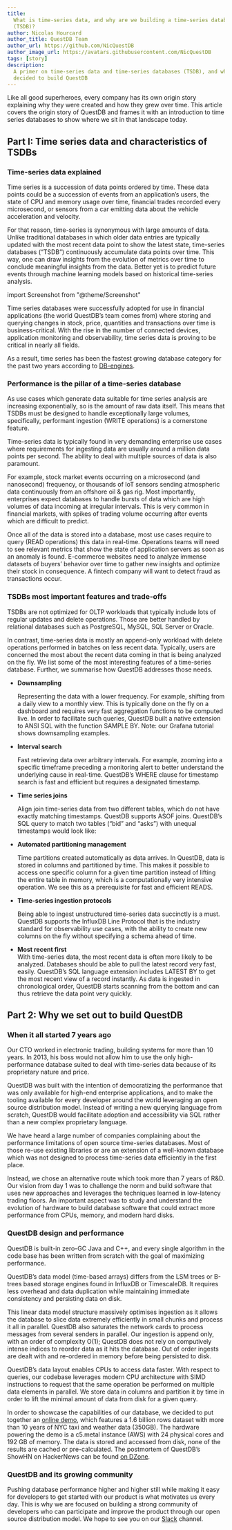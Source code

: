 ```yaml
---
title:
  What is time-series data, and why are we building a time-series database
  (TSDB)?
author: Nicolas Hourcard
author_title: QuestDB Team
author_url: https://github.com/NicQuestDB
author_image_url: https://avatars.githubusercontent.com/NicQuestDB
tags: [story]
description:
  A primer on time-series data and time-series databases (TSDB), and why we
  decided to build QuestDB
---
```


Like all good superheroes, every company has its own origin story explaining why
they were created and how they grew over time. This article covers the origin
story of QuestDB and frames it with an introduction to time series databases to
show where we sit in that landscape today.

<!--truncate-->

## Part I: Time series data and characteristics of TSDBs

### Time-series data explained

Time series is a succession of data points ordered by time. These data points
could be a succession of events from an application’s users, the state of CPU
and memory usage over time, financial trades recorded every microsecond, or
sensors from a car emitting data about the vehicle acceleration and velocity.

For that reason, time-series is synonymous with large amounts of data. Unlike
traditional databases in which older data entries are typically updated with the
most recent data point to show the latest state, time-series databases (“TSDB”)
continuously accumulate data points over time. This way, one can draw insights
from the evolution of metrics over time to conclude meaningful insights from the
data. Better yet is to predict future events through machine learning models
based on historical time-series analysis.

import Screenshot from "@theme/Screenshot"

<Screenshot
  alt="AAPL stock price over the last 5 years"
  src="/img/blog/2020-11-16/apple.png"
  title="Apple’s share price (daily) over the last 5 years: time-series data!"
/>

Time series databases were successfully adopted for use in financial
applications (the world QuestDB’s team comes from) where storing and querying
changes in stock, price, quantities and transactions over time is
business-critical. With the rise in the number of connected devices, application
monitoring and observability, time series data is proving to be critical in
nearly all fields.

<Screenshot
  alt="Example of time-series data use cases"
  src="/img/blog/2020-11-16/useCases.png"
  title="Time-series data use cases"
/>

As a result, time series has been the fastest growing database category for the
past two years according to
[DB-engines](https://db-engines.com/de/ranking/time+series+dbms).

<Screenshot
  alt="Chart showing the popularity of time-series databases over the last 2 years - the data is from db-engines.com"
  src="/img/blog/2020-11-16/popularity.png"
  title="Popularity by database category"
/>

### Performance is the pillar of a time-series database

As use cases which generate data suitable for time series analysis are
increasing exponentially, so is the amount of raw data itself. This means that
TSDBs must be designed to handle exceptionally large volumes, specifically,
performant ingestion (WRITE operations) is a cornerstone feature.

Time-series data is typically found in very demanding enterprise use cases where
requirements for ingesting data are usually around a million data points per
second. The ability to deal with multiple sources of data is also paramount.

For example, stock market events occurring on a microsecond (and nanosecond)
frequency, or thousands of IoT sensors sending atmospheric data continuously
from an offshore oil & gas rig. Most importantly, enterprises expect databases
to handle bursts of data which are high volumes of data incoming at irregular
intervals. This is very common in financial markets, with spikes of trading
volume occurring after events which are difficult to predict.

Once all of the data is stored into a database, most use cases require to query
(READ operations) this data in real-time. Operations teams will need to see
relevant metrics that show the state of application servers as soon as an
anomaly is found. E-commerce websites need to analyze immense datasets of
buyers’ behavior over time to gather new insights and optimize their stock in
consequence. A fintech company will want to detect fraud as transactions occur.

### TSDBs most important features and trade-offs

TSDBs are not optimized for OLTP workloads that typically include lots of
regular updates and delete operations. Those are better handled by relational
databases such as PostgreSQL, MySQL, SQL Server or Oracle.

In contrast, time-series data is mostly an append-only workload with delete
operations performed in batches on less recent data. Typically, users are
concerned the most about the recent data coming in that is being analyzed on the
fly. We list some of the most interesting features of a time-series database.
Further, we summarise how QuestDB addresses those needs.

- **Downsampling**

  Representing the data with a lower frequency. For example, shifting from a
  daily view to a monthly view. This is typically done on the fly on a dashboard
  and requires very fast aggregation functions to be computed live. In order to
  facilitate such queries, QuestDB built a native extension to ANSI SQL with the
  function SAMPLE BY. Note: our Grafana tutorial shows downsampling examples.

- **Interval search**

  Fast retrieving data over arbitrary intervals. For example, zooming into a
  specific timeframe preceding a monitoring alert to better understand the
  underlying cause in real-time. QuestDB’s WHERE clause for timestamp search is
  fast and efficient but requires a designated timestamp.

- **Time series joins**

  Align join time-series data from two different tables, which do not have
  exactly matching timestamps. QuestDB supports ASOF joins. QuestDB’s SQL query
  to match two tables (“bid” and “asks”) with unequal timestamps would look
  like:

<Screenshot
  alt="Example of an ASOF join query"
  src="/img/blog/2020-11-16/asof.png"
  title="Example of ASOF join query between the tables Bid and Ask"
/>

- **Automated partitioning management**

  Time partitions created automatically as data arrives. In QuestDB, data is
  stored in columns and partitioned by time. This makes it possible to access
  one specific column for a given time partition instead of lifting the entire
  table in memory, which is a computationally very intensive operation. We see
  this as a prerequisite for fast and efficient READS.

- **Time-series ingestion protocols**

  Being able to ingest unstructured time-series data succinctly is a must.
  QuestDB supports the InfluxDB Line Protocol that is the industry standard for
  observability use cases, with the ability to create new columns on the fly
  without specifying a schema ahead of time.

- **Most recent first**  
  With time-series data, the most recent data is often more likely to be
  analyzed. Databases should be able to pull the latest record very fast,
  easily. QuestDB’s SQL language extension includes LATEST BY to get the most
  recent view of a record instantly. As data is ingested in chronological order,
  QuestDB starts scanning from the bottom and can thus retrieve the data point
  very quickly.

## Part 2: Why we set out to build QuestDB

### When it all started 7 years ago

Our CTO worked in electronic trading, building systems for more than 10 years.
In 2013, his boss would not allow him to use the only high-performance database
suited to deal with time-series data because of its proprietary nature and
price.

QuestDB was built with the intention of democratizing the performance that was
only available for high-end enterprise applications, and to make the tooling
available for every developer around the world leveraging an open source
distribution model. Instead of writing a new querying language from scratch,
QuestDB would facilitate adoption and accessibility via SQL rather than a new
complex proprietary language.

We have heard a large number of companies complaining about the performance
limitations of open source time-series databases. Most of those re-use existing
libraries or are an extension of a well-known database which was not designed to
process time-series data efficiently in the first place.

Instead, we chose an alternative route which took more than 7 years of R&D. Our
vision from day 1 was to challenge the norm and build software that uses new
approaches and leverages the techniques learned in low-latency trading floors.
An important aspect was to study and understand the evolution of hardware to
build database software that could extract more performance from CPUs, memory,
and modern hard disks.

### QuestDB design and performance

QuestDB is built-in zero-GC Java and C++, and every single algorithm in the code
base has been written from scratch with the goal of maximizing performance.

QuestDB’s data model (time-based arrays) differs from the LSM trees or B-trees
based storage engines found in InfluxDB or TimescaleDB. It requires less
overhead and data duplication while maintaining immediate consistency and
persisting data on disk.

This linear data model structure massively optimises ingestion as it allows the
database to slice data extremely efficiently in small chunks and process it all
in parallel. QuestDB also saturates the network cards to process messages from
several senders in parallel. Our ingestion is append only, with an order of
complexity O(1); QuestDB does not rely on computively intense indices to reorder
data as it hits the database. Out of order ingests are dealt with and re-ordered
in memory before being persisted to disk.

QuestDB’s data layout enables CPUs to access data faster. With respect to
queries, our codebase leverages modern CPU architecture with SIMD instructions
to request that the same operation be performed on multiple data elements in
parallel. We store data in columns and partition it by time in order to lift the
minimal amount of data from disk for a given query.

<Screenshot
  alt="Architecture of the storage model with column files and time partitions"
  src="/img/blog/2020-11-16/model.png"
  title="Data stored in columns and partitioned by time"
/>

In order to showcase the capabilities of our database, we decided to put
together an [online demo](http://try.questdb.io:9000/), which features a 1.6
billion rows dataset with more than 10 years of NYC taxi and weather data
(350GB). The hardware powering the demo is a c5.metal instance (AWS) with 24
physical cores and 192 GB of memory. The data is stored and accessed from disk,
none of the results are cached or pre-calculated. The postmortem of QuestDB’s
ShowHN on HackerNews can be found
[on DZone](https://dzone.com/articles/we-put-a-sql-database-on-the-internet).

### QuestDB and its growing community

Pushing database performance higher and higher still while making it easy for
developers to get started with our product is what motivates us every day. This
is why we are focused on building a strong community of developers who can
participate and improve the product through our open source distribution model.
We hope to see you on our [Slack](https://slack.questdb.io/) channel.
